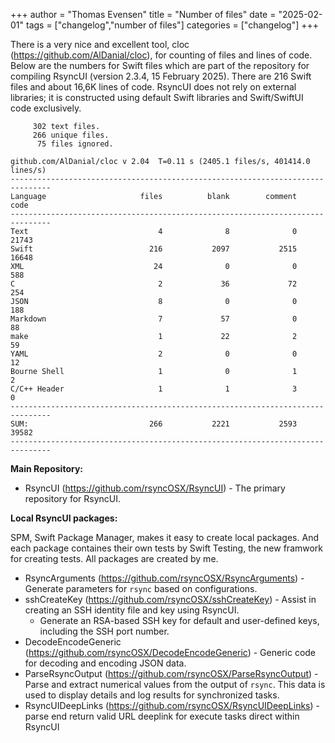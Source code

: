 +++
author = "Thomas Evensen"
title = "Number of files"
date = "2025-02-01"
tags = ["changelog","number of files"]
categories = ["changelog"]
+++

There is a very nice and excellent tool, cloc (https://github.com/AlDanial/cloc), for counting of files and lines of code. Below are the numbers for Swift files which are part of the repository for compiling RsyncUI (version 2.3.4, 15 February 2025).  There are 216 Swift files and about 16,6K lines of code. RsyncUI does not rely on external libraries; it is constructed using default Swift libraries and Swift/SwiftUI code exclusively.

```
     302 text files.
     266 unique files.                                          
      75 files ignored.

github.com/AlDanial/cloc v 2.04  T=0.11 s (2405.1 files/s, 401414.0 lines/s)
-------------------------------------------------------------------------------
Language                     files          blank        comment           code
-------------------------------------------------------------------------------
Text                             4              8              0          21743
Swift                          216           2097           2515          16648
XML                             24              0              0            588
C                                2             36             72            254
JSON                             8              0              0            188
Markdown                         7             57              0             88
make                             1             22              2             59
YAML                             2              0              0             12
Bourne Shell                     1              0              1              2
C/C++ Header                     1              1              3              0
-------------------------------------------------------------------------------
SUM:                           266           2221           2593          39582
-------------------------------------------------------------------------------
```

**Main Repository:**

- RsyncUI (https://github.com/rsyncOSX/RsyncUI) - The primary repository for RsyncUI.

**Local RsyncUI packages:**

SPM, Swift Package Manager, makes it easy to create local packages. And each package containes their own tests by Swift Testing, the new framwork for creating tests. All packages are created by me.

- RsyncArguments (https://github.com/rsyncOSX/RsyncArguments) - Generate parameters for `rsync` based on configurations.
- sshCreateKey (https://github.com/rsyncOSX/sshCreateKey) - Assist in creating an SSH identity file and key using RsyncUI.
	- Generate an RSA-based SSH key for default and user-defined keys, including the SSH port number.
- DecodeEncodeGeneric (https://github.com/rsyncOSX/DecodeEncodeGeneric) - Generic code for decoding and encoding JSON data.
- ParseRsyncOutput (https://github.com/rsyncOSX/ParseRsyncOutput) - Parse and extract numerical values from the output of `rsync`. This data is used to display details and log results for synchronized tasks.
- RsyncUIDeepLinks (https://github.com/rsyncOSX/RsyncUIDeepLinks) - parse end return valid URL deeplink for execute tasks direct within RsyncUI
